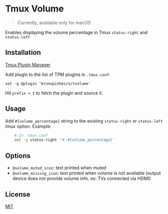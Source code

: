 # Tmux Volume
> Currently, available only for macOS

Enables displaying the volume percentage in Tmux `status-right` and `status-left`

## Installation
[Tmux Plugin Manager](https://github.com/tmux-plugins/tpm)

Add plugin to the list of TPM plugins in `.tmux.conf`:

    set -g @plugin 'brunopinheiro/tvolume'

Hit `prefix + I` to fetch the plugin and source it.

## Usage

Add `#{volume_percentage}` string to the existing `status-right` or `status-left` tmux option.
Example:
```sh
    # in .tmux.conf
    set -g status-right 'ᐘ·#{volume_percentage}'
```

## Options
- `@volume_muted_icon`: text printed when muted
- `@volume_missing_icon`: text printed when volume is not available (output device does not provide volume info. ex: TVs connected via HDMI)

## License
[MIT](LICENSE)
